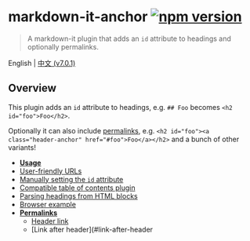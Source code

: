 # markdown-it-anchor [![npm version](http://img.shields.io/npm/v/markdown-it-anchor.svg?style=flat-square)](https://www.npmjs.org/package/markdown-it-anchor)

> A markdown-it plugin that adds an `id` attribute to headings and
> optionally permalinks.

[markdown-it]: https://github.com/markdown-it/markdown-it

English | [中文 (v7.0.1)](./README-zh_CN.md)

## Overview

This plugin adds an `id` attribute to headings, e.g. `## Foo` becomes
`<h2 id="foo">Foo</h2>`.

Optionally it can also include [permalinks](#permalinks), e.g.
`<h2 id="foo"><a class="header-anchor" href="#foo">Foo</a></h2>`
and a bunch of other variants!

* [**Usage**](#usage)
* [User-friendly URLs](#user-friendly-urls)
* [Manually setting the `id` attribute](#manually-setting-the-id-attribute)
* [Compatible table of contents plugin](#compatible-table-of-contents-plugin)
* [Parsing headings from HTML blocks](#parsing-headings-from-html-blocks)
* [Browser example](#browser-example)
* [**Permalinks**](#permalinks)
  * [Header link](#header-link)
  * [Link after header](#link-after-header